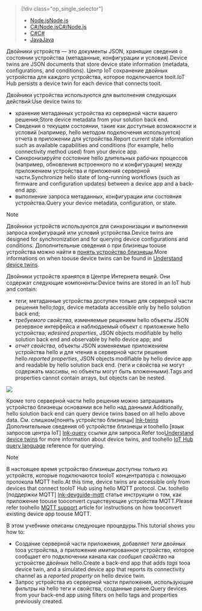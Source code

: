 > [!div class="op_single_selector"]
> * [<span data-ttu-id="5784c-101">Node.js</span><span class="sxs-lookup"><span data-stu-id="5784c-101">Node.js</span></span>](../articles/iot-hub/iot-hub-node-node-twin-getstarted.md)
> * [<span data-ttu-id="5784c-102">C#/Node.js</span><span class="sxs-lookup"><span data-stu-id="5784c-102">C#/Node.js</span></span>](../articles/iot-hub/iot-hub-csharp-node-twin-getstarted.md)
> * [<span data-ttu-id="5784c-103">C#</span><span class="sxs-lookup"><span data-stu-id="5784c-103">C#</span></span>](../articles/iot-hub/iot-hub-csharp-csharp-twin-getstarted.md)
> * [<span data-ttu-id="5784c-104">Java</span><span class="sxs-lookup"><span data-stu-id="5784c-104">Java</span></span>](../articles/iot-hub/iot-hub-java-java-twin-getstarted.md)

<span data-ttu-id="5784c-105">Двойники устройств — это документы JSON, хранящие сведения о состоянии устройства (метаданные, конфигурации и условия).</span><span class="sxs-lookup"><span data-stu-id="5784c-105">Device twins are JSON documents that store device state information (metadata, configurations, and conditions).</span></span> <span data-ttu-id="5784c-106">Центр IoT сохранение двойных устройства для каждого устройства, которое подключается tooit.</span><span class="sxs-lookup"><span data-stu-id="5784c-106">IoT Hub persists a device twin for each device that connects tooit.</span></span>

<span data-ttu-id="5784c-107">Двойники устройства используются для выполнения следующих действий:</span><span class="sxs-lookup"><span data-stu-id="5784c-107">Use device twins to:</span></span>

* <span data-ttu-id="5784c-108">хранение метаданных устройства из серверной части вашего решения;</span><span class="sxs-lookup"><span data-stu-id="5784c-108">Store device metadata from your solution back end.</span></span>
* <span data-ttu-id="5784c-109">Сведения о текущем состоянии, такие как доступные возможности и условий (например, hello методом подключения используется) отчета в приложении для устройства.</span><span class="sxs-lookup"><span data-stu-id="5784c-109">Report current state information such as available capabilities and conditions (for example, hello connectivity method used) from your device app.</span></span>
* <span data-ttu-id="5784c-110">Синхронизируйте состояние hello длительных рабочих процессов (например, обновления встроенного по и конфигурация) между приложением устройства и приложения серверной части.</span><span class="sxs-lookup"><span data-stu-id="5784c-110">Synchronize hello state of long-running workflows (such as firmware and configuration updates) between a device app and a back-end app.</span></span>
* <span data-ttu-id="5784c-111">выполнение запроса метаданных, конфигурации или состояния устройства.</span><span class="sxs-lookup"><span data-stu-id="5784c-111">Query your device metadata, configuration, or state.</span></span>

> [!NOTE]
> <span data-ttu-id="5784c-112">Двойники устройств используются для синхронизации и выполнения запроса конфигураций или условий устройства.</span><span class="sxs-lookup"><span data-stu-id="5784c-112">Device twins are designed for synchronization and for querying device configurations and conditions.</span></span> <span data-ttu-id="5784c-113">Дополнительные сведения о при близнецы toouse устройства можно найти в [понять устройство близнецы][lnk-twins].</span><span class="sxs-lookup"><span data-stu-id="5784c-113">More informations on when toouse device twins can be found in [Understand device twins][lnk-twins].</span></span>

<span data-ttu-id="5784c-114">Двойники устройств хранятся в Центре Интернета вещей. Они содержат следующие компоненты:</span><span class="sxs-lookup"><span data-stu-id="5784c-114">Device twins are stored in an IoT hub and contain:</span></span>

* <span data-ttu-id="5784c-115">*теги*, метаданные устройства доступен только для серверной части решения hello;</span><span class="sxs-lookup"><span data-stu-id="5784c-115">*tags*, device metadata accessible only by hello solution back end;</span></span>
* <span data-ttu-id="5784c-116">*требуемого свойства*, изменяемые решением hello объекты JSON резервное интерфейса и наблюдаемый объект с приложение hello устройства; и</span><span class="sxs-lookup"><span data-stu-id="5784c-116">*desired properties*, JSON objects modifiable by hello solution back end and observable by hello device app; and</span></span>
* <span data-ttu-id="5784c-117">*отчет свойства*, объекты JSON изменяемые приложением устройства hello и для чтения в серверной части решения hello.</span><span class="sxs-lookup"><span data-stu-id="5784c-117">*reported properties*, JSON objects modifiable by hello device app and readable by hello solution back end.</span></span> <span data-ttu-id="5784c-118">(теги и свойства не могут содержать массивы, но объекты могут быть вложенными).</span><span class="sxs-lookup"><span data-stu-id="5784c-118">Tags and properties cannot contain arrays, but objects can be nested.</span></span>

![][img-twin]

<span data-ttu-id="5784c-119">Кроме того серверной части hello решения можно запрашивать устройство близнецы основании все hello над данными.</span><span class="sxs-lookup"><span data-stu-id="5784c-119">Additionally, hello solution back end can query device twins based on all hello above data.</span></span>
<span data-ttu-id="5784c-120">См. слишком[понять устройство близнецы] [ lnk-twins] Дополнительные сведения об устройстве близнецы и toohello [язык запросов центра IoT] [ lnk-query] ссылки для запроса.</span><span class="sxs-lookup"><span data-stu-id="5784c-120">Refer too[Understand device twins][lnk-twins] for more information about device twins, and toohello [IoT Hub query language][lnk-query] reference for querying.</span></span>

> [!NOTE]
> <span data-ttu-id="5784c-121">В настоящее время устройство близнецы доступны только из устройств, которые подключаются tooIoT концентратора с помощью протокола MQTT hello.</span><span class="sxs-lookup"><span data-stu-id="5784c-121">At this time, device twins are accessible only from devices that connect tooIoT Hub using hello MQTT protocol.</span></span> <span data-ttu-id="5784c-122">См. toohello [поддержки MQTT] [ lnk-devguide-mqtt] статье инструкции о том, как приложение toouse tooconvert существующие устройства MQTT.</span><span class="sxs-lookup"><span data-stu-id="5784c-122">Please refer toohello [MQTT support][lnk-devguide-mqtt] article for instructions on how tooconvert existing device app toouse MQTT.</span></span>

<span data-ttu-id="5784c-123">В этом учебнике описаны следующие процедуры.</span><span class="sxs-lookup"><span data-stu-id="5784c-123">This tutorial shows you how to:</span></span>

* <span data-ttu-id="5784c-124">Создание серверной части приложения, добавляет *теги* двойных tooa устройства, а приложение имитированное устройство, которое сообщает его подключении канала как *сообщил свойство* на устройстве двойных hello.</span><span class="sxs-lookup"><span data-stu-id="5784c-124">Create a back-end app that adds *tags* tooa device twin, and a simulated device app that reports its connectivity channel as a *reported property* on hello device twin.</span></span>
* <span data-ttu-id="5784c-125">Запрос устройства из серверной части приложения, использующие фильтры на hello теги и свойства, созданные ранее.</span><span class="sxs-lookup"><span data-stu-id="5784c-125">Query devices from your back-end app using filters on hello tags and properties previously created.</span></span>

<!-- images -->
[img-twin]: media/iot-hub-selector-twin-get-started/twin.png

<!-- links -->
[lnk-query]: ../articles/iot-hub/iot-hub-devguide-query-language.md
[lnk-twins]: ../articles/iot-hub/iot-hub-devguide-device-twins.md
[lnk-d2c]: ../articles/iot-hub/iot-hub-devguide-messaging.md#device-to-cloud-messages
[lnk-methods]: ../articles/iot-hub/iot-hub-devguide-direct-methods.md
[lnk-devguide-mqtt]: ../articles/iot-hub/iot-hub-mqtt-support.md